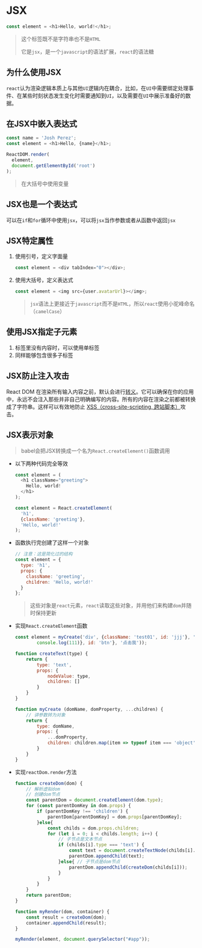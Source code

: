# JSX

```js
const element = <h1>Hello, world!</h1>;
```

> 这个标签既不是字符串也不是`HTML`
>
> 它是`jsx`，是一个`javascript`的语法扩展，`react`的语法糖

## 为什么使用JSX

`react`认为渲染逻辑本质上与其他`UI`逻辑内在耦合，比如，在`UI`中需要绑定处理事件、在某些时刻状态发生变化时需要通知到`UI`，以及需要在`UI`中展示准备好的数据。

## 在JSX中嵌入表达式

```js
const name = 'Josh Perez';
const element = <h1>Hello, {name}</h1>;

ReactDOM.render(
  element,
  document.getElementById('root')
);
```

> 在大括号中使用变量

## JSX也是一个表达式

可以在`if`和`for`循环中使用`jsx`，可以将`jsx`当作参数或者从函数中返回`jsx`

## JSX特定属性

1. 使用引号，定义字面量

   ```js
   const element = <div tabIndex="0"></div>;
   ```

2. 使用大括号，定义表达式

   ```js
   const element = <img src={user.avatarUrl}></img>;
   ```

   > `jsx`语法上更接近于`javascript`而不是`HTML`，所以`react`使用小驼峰命名（`camelCase`）

## 使用JSX指定子元素

1. 标签里没有内容时，可以使用单标签
2. 同样能够包含很多子标签

## JSX防止注入攻击

React DOM 在渲染所有输入内容之前，默认会进行[转义](https://stackoverflow.com/questions/7381974/which-characters-need-to-be-escaped-on-html)。它可以确保在你的应用中，永远不会注入那些并非自己明确编写的内容。所有的内容在渲染之前都被转换成了字符串。这样可以有效地防止 [XSS（cross-site-scripting, 跨站脚本）](https://en.wikipedia.org/wiki/Cross-site_scripting)攻击。

## JSX表示对象

> babel会把JSX转换成一个名为`React.createElement()`函数调用

- 以下两种代码完全等效

  ```js
  const element = (
    <h1 className="greeting">
      Hello, world!
    </h1>
  );
  ```

  ```js
  const element = React.createElement(
    'h1',
    {className: 'greeting'},
    'Hello, world!'
  );
  ```

- 函数执行完创建了这样一个对象

  ```js
  // 注意：这是简化过的结构
  const element = {
    type: 'h1',
    props: {
      className: 'greeting',
      children: 'Hello, world!'
    }
  };
  ```

  > 这些对象是`react`元素，`react`读取这些对象，并用他们来构建`dom`并随时保持更新

- 实现`React.createElement`函数

  ```js
  const element = myCreate('div', {className: 'test01', id: 'jjj'}, '示例1', myCreate('button', {onclick: () => {
          console.log(111)}, id: 'btn'}, '点击我'));
  
  function createText(type) {
      return {
          type: 'text',
          props: {
              nodeValue: type,
              children: []
          }
      }
  }
  
  function myCreate (domName, domProperty, ...children) {
      // 讲参数转为对象
      return {
          type: domName,
          props: {
              ...domProperty,
              children: children.map(item => typeof item === 'object' ? item : createText(item))
          }
      }
  }
  ```

- 实现`reactDom.render`方法

  ```js
  function createDom(dom) {
      // 解析虚拟dom
      // 创建dom节点
      const parentDom = document.createElement(dom.type);
      for (const parentDomKey in dom.props) {
          if (parentDomKey !== 'children') {
              parentDom[parentDomKey] = dom.props[parentDomKey];
          }else{
              const childs = dom.props.children;
              for (let i = 0; i < childs.length; i++) {
                  // 子节点是文本节点
                  if (childs[i].type === 'text') {
                      const text = document.createTextNode(childs[i].props.nodeValue);
                      parentDom.appendChild(text);
                  }else{ // 子节点是dom节点
                      parentDom.appendChild(createDom(childs[i]));
                  }
              }
          }
      }
      return parentDom;
  }
  
  function myRender(dom, container) {
      const result = createDom(dom);
      container.appendChild(result);
  }
  
  myRender(element, document.querySelector("#app"));
  ```
